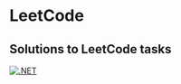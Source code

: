 # LeetCode

## Solutions to LeetCode tasks

[![.NET](https://github.com/eremeeveugene/LeetCode/actions/workflows/dotnet.yml/badge.svg)](https://github.com/eremeeveugene/LeetCode/actions/workflows/dotnet.yml)
